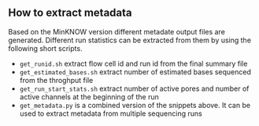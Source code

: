 ## How to extract metadata
Based on the MinKNOW version different metadate output files are generated. Different run statistics can be extracted from them by using the following short scripts.

* `get_runid.sh` extract flow cell id and run id from the final summary file
* `get_estimated_bases.sh` extract number of estimated bases sequenced from the throghput file
* `get_run_start_stats.sh` extract number of active pores and number of active channels at the beginning of the run
* `get_metadata.py` is a combined version of the snippets above. It can be used to extract metadata from multiple sequencing runs
